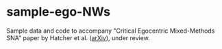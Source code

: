# sample-ego-NWs
Sample data and code to accompany "Critical Egocentric Mixed-Methods SNA" paper by Hatcher et al. ([arXiv](http://arxiv.org/abs/2504.10621)), under review.
